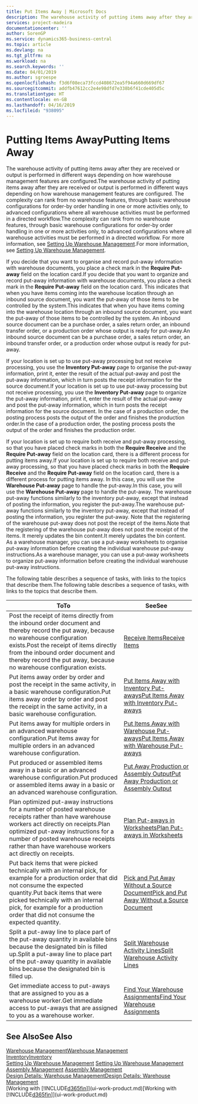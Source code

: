 ```yaml
---
title: Put Items Away | Microsoft Docs
description: The warehouse activity of putting items away after they are received or output is performed in different ways depending on how warehouse management features are configured.
services: project-madeira
documentationcenter: ''
author: SorenGP
ms.service: dynamics365-business-central
ms.topic: article
ms.devlang: na
ms.tgt_pltfrm: na
ms.workload: na
ms.search.keywords: ''
ms.date: 04/01/2019
ms.author: sgroespe
ms.openlocfilehash: f3d6f08eca73fccd408672ea5f94a660d669df67
ms.sourcegitcommit: addfb47612cc2e4e98dfd7e338b6f41cde405d5c
ms.translationtype: HT
ms.contentlocale: en-GB
ms.lasthandoff: 04/16/2019
ms.locfileid: "938095"
---
```

# <a name="putting-items-away"></a><span data-ttu-id="9a80a-103">Putting Items Away</span><span class="sxs-lookup"><span data-stu-id="9a80a-103">Putting Items Away</span></span>
<span data-ttu-id="9a80a-104">The warehouse activity of putting items away after they are received or output is performed in different ways depending on how warehouse management features are configured.</span><span class="sxs-lookup"><span data-stu-id="9a80a-104">The warehouse activity of putting items away after they are received or output is performed in different ways depending on how warehouse management features are configured.</span></span> <span data-ttu-id="9a80a-105">The complexity can rank from no warehouse features, through basic warehouse configurations for order-by order handling in one or more activities only, to advanced configurations where all warehouse activities must be performed in a directed workflow.</span><span class="sxs-lookup"><span data-stu-id="9a80a-105">The complexity can rank from no warehouse features, through basic warehouse configurations for order-by order handling in one or more activities only, to advanced configurations where all warehouse activities must be performed in a directed workflow.</span></span> <span data-ttu-id="9a80a-106">For more information, see [Setting Up Warehouse Management](warehouse-setup-warehouse.md).</span><span class="sxs-lookup"><span data-stu-id="9a80a-106">For more information, see [Setting Up Warehouse Management](warehouse-setup-warehouse.md).</span></span>

<span data-ttu-id="9a80a-107">If you decide that you want to organise and record put-away information with warehouse documents, you place a check mark in the **Require Put-away** field on the location card.</span><span class="sxs-lookup"><span data-stu-id="9a80a-107">If you decide that you want to organize and record put-away information with warehouse documents, you place a check mark in the **Require Put-away** field on the location card.</span></span> <span data-ttu-id="9a80a-108">This indicates that when you have items coming into the warehouse location through an inbound source document, you want the put-away of those items to be controlled by the system.</span><span class="sxs-lookup"><span data-stu-id="9a80a-108">This indicates that when you have items coming into the warehouse location through an inbound source document, you want the put-away of those items to be controlled by the system.</span></span> <span data-ttu-id="9a80a-109">An inbound source document can be a purchase order, a sales return order, an inbound transfer order, or a production order whose output is ready for put-away.</span><span class="sxs-lookup"><span data-stu-id="9a80a-109">An inbound source document can be a purchase order, a sales return order, an inbound transfer order, or a production order whose output is ready for put-away.</span></span>  

<span data-ttu-id="9a80a-110">If your location is set up to use put-away processing but not receive processing, you use the **Inventory Put-away** page to organise the put-away information, print it, enter the result of the actual put-away and post the put-away information, which in turn posts the receipt information for the source document.</span><span class="sxs-lookup"><span data-stu-id="9a80a-110">If your location is set up to use put-away processing but not receive processing, you use the **Inventory Put-away** page to organize the put-away information, print it, enter the result of the actual put-away and post the put-away information, which in turn posts the receipt information for the source document.</span></span> <span data-ttu-id="9a80a-111">In the case of a production order, the posting process posts the output of the order and finishes the production order.</span><span class="sxs-lookup"><span data-stu-id="9a80a-111">In the case of a production order, the posting process posts the output of the order and finishes the production order.</span></span>

<span data-ttu-id="9a80a-112">If your location is set up to require both receive and put-away processing, so that you have placed check marks in both the **Require Receive** and the **Require Put-away** field on the location card, there is a different process for putting items away.</span><span class="sxs-lookup"><span data-stu-id="9a80a-112">If your location is set up to require both receive and put-away processing, so that you have placed check marks in both the **Require Receive** and the **Require Put-away** field on the location card, there is a different process for putting items away.</span></span> <span data-ttu-id="9a80a-113">In this case, you will use the **Warehouse Put-away** page to handle the put-away.</span><span class="sxs-lookup"><span data-stu-id="9a80a-113">In this case, you will use the **Warehouse Put-away** page to handle the put-away.</span></span> <span data-ttu-id="9a80a-114">The warehouse put-away functions similarly to the inventory put-away, except that instead of posting the information, you register the put-away.</span><span class="sxs-lookup"><span data-stu-id="9a80a-114">The warehouse put-away functions similarly to the inventory put-away, except that instead of posting the information, you register the put-away.</span></span> <span data-ttu-id="9a80a-115">Note that the registering of the warehouse put-away does not post the receipt of the items.</span><span class="sxs-lookup"><span data-stu-id="9a80a-115">Note that the registering of the warehouse put-away does not post the receipt of the items.</span></span> <span data-ttu-id="9a80a-116">It merely updates the bin content.</span><span class="sxs-lookup"><span data-stu-id="9a80a-116">It merely updates the bin content.</span></span> <span data-ttu-id="9a80a-117">As a warehouse manager, you can use a put-away worksheets to organise put-away information before creating the individual warehouse put-away instructions.</span><span class="sxs-lookup"><span data-stu-id="9a80a-117">As a warehouse manager, you can use a put-away worksheets to organize put-away information before creating the individual warehouse put-away instructions.</span></span>

<span data-ttu-id="9a80a-118">The following table describes a sequence of tasks, with links to the topics that describe them.</span><span class="sxs-lookup"><span data-stu-id="9a80a-118">The following table describes a sequence of tasks, with links to the topics that describe them.</span></span>   

|<span data-ttu-id="9a80a-119">**To**</span><span class="sxs-lookup"><span data-stu-id="9a80a-119">**To**</span></span>|<span data-ttu-id="9a80a-120">**See**</span><span class="sxs-lookup"><span data-stu-id="9a80a-120">**See**</span></span>|  
|------------|-------------|  
|<span data-ttu-id="9a80a-121">Post the receipt of items directly from the inbound order document and thereby record the put away, because no warehouse configuration exists.</span><span class="sxs-lookup"><span data-stu-id="9a80a-121">Post the receipt of items directly from the inbound order document and thereby record the put away, because no warehouse configuration exists.</span></span>|[<span data-ttu-id="9a80a-122">Receive Items</span><span class="sxs-lookup"><span data-stu-id="9a80a-122">Receive Items</span></span>](warehouse-how-receive-items.md)|  
|<span data-ttu-id="9a80a-123">Put items away order by order and post the receipt in the same activity, in a basic warehouse configuration.</span><span class="sxs-lookup"><span data-stu-id="9a80a-123">Put items away order by order and post the receipt in the same activity, in a basic warehouse configuration.</span></span>|[<span data-ttu-id="9a80a-124">Put Items Away with Inventory Put-aways</span><span class="sxs-lookup"><span data-stu-id="9a80a-124">Put Items Away with Inventory Put-aways</span></span>](warehouse-how-to-put-items-away-with-inventory-put-aways.md)|  
|<span data-ttu-id="9a80a-125">Put items away for multiple orders in an advanced warehouse configuration.</span><span class="sxs-lookup"><span data-stu-id="9a80a-125">Put items away for multiple orders in an advanced warehouse configuration.</span></span>|[<span data-ttu-id="9a80a-126">Put Items Away with Warehouse Put-aways</span><span class="sxs-lookup"><span data-stu-id="9a80a-126">Put Items Away with Warehouse Put-aways</span></span>](warehouse-how-to-put-items-away-with-warehouse-put-aways.md)|  
|<span data-ttu-id="9a80a-127">Put produced or assembled items away in a basic or an advanced warehouse configuration.</span><span class="sxs-lookup"><span data-stu-id="9a80a-127">Put produced or assembled items away in a basic or an advanced warehouse configuration.</span></span>|[<span data-ttu-id="9a80a-128">Put Away Production or Assembly Output</span><span class="sxs-lookup"><span data-stu-id="9a80a-128">Put Away Production or Assembly Output</span></span>](warehouse-how-to-put-away-production-output.md)|
|<span data-ttu-id="9a80a-129">Plan optimized put-away instructions for a number of posted warehouse receipts rather than have warehouse workers act directly on receipts.</span><span class="sxs-lookup"><span data-stu-id="9a80a-129">Plan optimized put-away instructions for a number of posted warehouse receipts rather than have warehouse workers act directly on receipts.</span></span>|[<span data-ttu-id="9a80a-130">Plan Put-aways in Worksheets</span><span class="sxs-lookup"><span data-stu-id="9a80a-130">Plan Put-aways in Worksheets</span></span>](warehouse-how-to-plan-put-aways-in-worksheets.md)|  
|<span data-ttu-id="9a80a-131">Put back items that were picked technically with an internal pick, for example for a production order that did not consume the expected quantity.</span><span class="sxs-lookup"><span data-stu-id="9a80a-131">Put back items that were picked technically with an internal pick, for example for a production order that did not consume the expected quantity.</span></span>|[<span data-ttu-id="9a80a-132">Pick and Put Away Without a Source Document</span><span class="sxs-lookup"><span data-stu-id="9a80a-132">Pick and Put Away Without a Source Document</span></span>](warehouse-how-to-create-put-aways-from-internal-put-aways.md)|
|<span data-ttu-id="9a80a-133">Split a put-away line to place part of the put-away quantity in available bins because the designated bin is filled up.</span><span class="sxs-lookup"><span data-stu-id="9a80a-133">Split a put-away line to place part of the put-away quantity in available bins because the designated bin is filled up.</span></span>|[<span data-ttu-id="9a80a-134">Split Warehouse Activity Lines</span><span class="sxs-lookup"><span data-stu-id="9a80a-134">Split Warehouse Activity Lines</span></span>](warehouse-how-to-split-warehouse-activity-lines.md)|
|<span data-ttu-id="9a80a-135">Get immediate access to put-aways that are assigned to you as a warehouse worker.</span><span class="sxs-lookup"><span data-stu-id="9a80a-135">Get immediate access to put-aways that are assigned to you as a warehouse worker.</span></span>|[<span data-ttu-id="9a80a-136">Find Your Warehouse Assignments</span><span class="sxs-lookup"><span data-stu-id="9a80a-136">Find Your Warehouse Assignments</span></span>](warehouse-how-to-find-your-warehouse-assignments.md)|    

## <a name="see-also"></a><span data-ttu-id="9a80a-137">See Also</span><span class="sxs-lookup"><span data-stu-id="9a80a-137">See Also</span></span>  
[<span data-ttu-id="9a80a-138">Warehouse Management</span><span class="sxs-lookup"><span data-stu-id="9a80a-138">Warehouse Management</span></span>](warehouse-manage-warehouse.md)  
[<span data-ttu-id="9a80a-139">Inventory</span><span class="sxs-lookup"><span data-stu-id="9a80a-139">Inventory</span></span>](inventory-manage-inventory.md)  
<span data-ttu-id="9a80a-140">[Setting Up Warehouse Management](warehouse-setup-warehouse.md)   </span><span class="sxs-lookup"><span data-stu-id="9a80a-140">[Setting Up Warehouse Management](warehouse-setup-warehouse.md)   </span></span>  
<span data-ttu-id="9a80a-141">[Assembly Management](assembly-assemble-items.md)  </span><span class="sxs-lookup"><span data-stu-id="9a80a-141">[Assembly Management](assembly-assemble-items.md)  </span></span>  
[<span data-ttu-id="9a80a-142">Design Details: Warehouse Management</span><span class="sxs-lookup"><span data-stu-id="9a80a-142">Design Details: Warehouse Management</span></span>](design-details-warehouse-management.md)  
<span data-ttu-id="9a80a-143">[Working with [!INCLUDE[d365fin](includes/d365fin_md.md)]](ui-work-product.md)</span><span class="sxs-lookup"><span data-stu-id="9a80a-143">[Working with [!INCLUDE[d365fin](includes/d365fin_md.md)]](ui-work-product.md)</span></span>  
